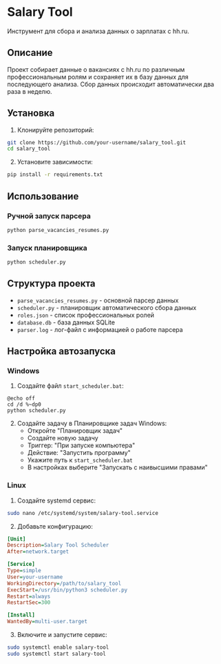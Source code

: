 # Salary Tool

Инструмент для сбора и анализа данных о зарплатах с hh.ru.

## Описание

Проект собирает данные о вакансиях с hh.ru по различным профессиональным ролям и сохраняет их в базу данных для последующего анализа. Сбор данных происходит автоматически два раза в неделю.

## Установка

1. Клонируйте репозиторий:
```bash
git clone https://github.com/your-username/salary_tool.git
cd salary_tool
```

2. Установите зависимости:
```bash
pip install -r requirements.txt
```

## Использование

### Ручной запуск парсера
```bash
python parse_vacancies_resumes.py
```

### Запуск планировщика
```bash
python scheduler.py
```

## Структура проекта

- `parse_vacancies_resumes.py` - основной парсер данных
- `scheduler.py` - планировщик автоматического сбора данных
- `roles.json` - список профессиональных ролей
- `database.db` - база данных SQLite
- `parser.log` - лог-файл с информацией о работе парсера

## Настройка автозапуска

### Windows
1. Создайте файл `start_scheduler.bat`:
```batch
@echo off
cd /d %~dp0
python scheduler.py
```

2. Создайте задачу в Планировщике задач Windows:
   - Откройте "Планировщик задач"
   - Создайте новую задачу
   - Триггер: "При запуске компьютера"
   - Действие: "Запустить программу"
   - Укажите путь к `start_scheduler.bat`
   - В настройках выберите "Запускать с наивысшими правами"

### Linux
1. Создайте systemd сервис:
```bash
sudo nano /etc/systemd/system/salary-tool.service
```

2. Добавьте конфигурацию:
```ini
[Unit]
Description=Salary Tool Scheduler
After=network.target

[Service]
Type=simple
User=your-username
WorkingDirectory=/path/to/salary_tool
ExecStart=/usr/bin/python3 scheduler.py
Restart=always
RestartSec=300

[Install]
WantedBy=multi-user.target
```

3. Включите и запустите сервис:
```bash
sudo systemctl enable salary-tool
sudo systemctl start salary-tool
``` 